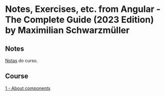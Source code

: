 # Notes, Exercises, etc. from Angular - The Complete Guide (2023 Edition) by Maximilian Schwarzmüller 

## Notes

[Notas](https://docs.google.com/document/d/1oAACPskssRynx6azWodnijp466ntCBqe9wi_rPo5KjU/edit) do curso.

## Course

[1 - About components](https://github.com/kaory-china/angular/tree/intro-components) 
